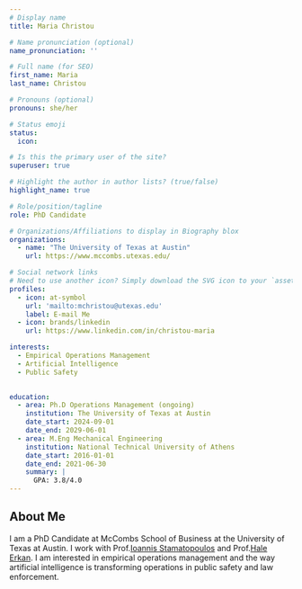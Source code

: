 ```yaml
---
# Display name
title: Maria Christou

# Name pronunciation (optional)
name_pronunciation: ''

# Full name (for SEO)
first_name: Maria
last_name: Christou

# Pronouns (optional)
pronouns: she/her

# Status emoji
status:
  icon: 

# Is this the primary user of the site?
superuser: true

# Highlight the author in author lists? (true/false)
highlight_name: true

# Role/position/tagline
role: PhD Candidate

# Organizations/Affiliations to display in Biography blox
organizations:
  - name: "The University of Texas at Austin"
    url: https://www.mccombs.utexas.edu/

# Social network links
# Need to use another icon? Simply download the SVG icon to your `assets/media/icons/` folder.
profiles:
  - icon: at-symbol
    url: 'mailto:mchristou@utexas.edu'
    label: E-mail Me
  - icon: brands/linkedin
    url: https://www.linkedin.com/in/christou-maria

interests:
  - Empirical Operations Management
  - Artificial Intelligence
  - Public Safety
  

education:
  - area: Ph.D Operations Management (ongoing)
    institution: The University of Texas at Austin
    date_start: 2024-09-01
    date_end: 2029-06-01
  - area: M.Eng Mechanical Engineering
    institution: National Technical University of Athens
    date_start: 2016-01-01
    date_end: 2021-06-30
    summary: |
      GPA: 3.8/4.0
---
```


## About Me

I am a PhD Candidate at McCombs School of Business at the University of Texas at Austin. I work with Prof.[Ioannis Stamatopoulos](https://sites.utexas.edu/yannis-stamos/) and Prof.[Hale Erkan](https://search.asu.edu/profile/4821648). I am interested in empirical operations management and the way artificial intelligence is transforming operations in public safety and law enforcement. 
